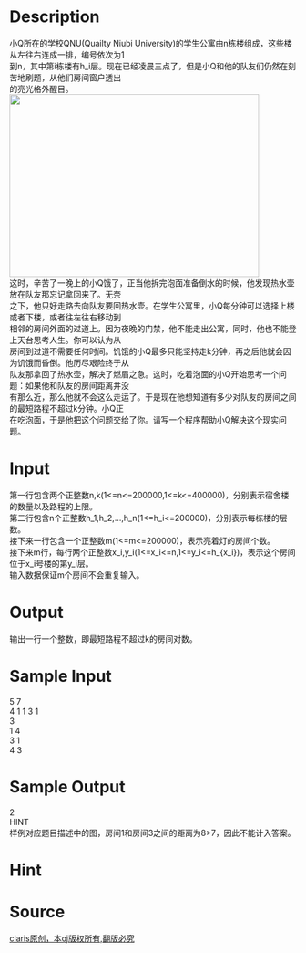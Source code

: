 
# Description

<div class="content"><div>小Q所在的学校QNU(Quailty Niubi University)的学生公寓由n栋楼组成，这些楼从左往右连成一排，编号依次为1</div>
<div>到n，其中第i栋楼有h_i层。现在已经凌晨三点了，但是小Q和他的队友们仍然在刻苦地刷题，从他们房间窗户透出</div>
<div>的亮光格外醒目。</div>
<div><img src="source/bzoj/4979/img/aHR0cHM6Ly9seWRzeS5jb20vSnVkZ2VPbmxpbmUvdXBsb2FkLzIwMTcwOC9waWMucG5n.png" width="438" height="320" alt=""/></div>
<div>这时，辛苦了一晚上的小Q饿了，正当他拆完泡面准备倒水的时候，他发现热水壶放在队友那忘记拿回来了。无奈</div>
<div>之下，他只好走路去向队友要回热水壶。在学生公寓里，小Q每分钟可以选择上楼或者下楼，或者往左往右移动到</div>
<div>相邻的房间外面的过道上。因为夜晚的门禁，他不能走出公寓，同时，他也不能登上天台思考人生。你可以认为从</div>
<div>房间到过道不需要任何时间。饥饿的小Q最多只能坚持走k分钟，再之后他就会因为饥饿而昏倒。他历尽艰险终于从</div>
<div>队友那拿回了热水壶，解决了燃眉之急。这时，吃着泡面的小Q开始思考一个问题：如果他和队友的房间距离并没</div>
<div>有那么近，那么他就不会这么走运了。于是现在他想知道有多少对队友的房间之间的最短路程不超过k分钟。小Q正</div>
<div>在吃泡面，于是他把这个问题交给了你。请写一个程序帮助小Q解决这个现实问题。</div></div>

# Input

<div class="content"><div>第一行包含两个正整数n,k(1&lt;=n&lt;=200000,1&lt;=k&lt;=400000)，分别表示宿舍楼的数量以及路程的上限。</div>
<div>第二行包含n个正整数h_1,h_2,...,h_n(1&lt;=h_i&lt;=200000)，分别表示每栋楼的层数。</div>
<div>接下来一行包含一个正整数m(1&lt;=m&lt;=200000)，表示亮着灯的房间个数。</div>
<div>接下来m行，每行两个正整数x_i,y_i(1&lt;=x_i&lt;=n,1&lt;=y_i&lt;=h_{x_i})，表示这个房间位于x_i号楼的第y_i层。</div>
<div>输入数据保证m个房间不会重复输入。</div></div>

# Output

<div class="content"><p>输出一行一个整数，即最短路程不超过k的房间对数。</p></div>

# Sample Input

<div class="content"><span class="sampledata">5 7<br/>
4 1 1 3 1<br/>
3<br/>
1 4<br/>
3 1<br/>
4 3</span></div>

# Sample Output

<div class="content"><span class="sampledata">2<br/>
HINT<br/>
样例对应题目描述中的图，房间1和房间3之间的距离为8&gt;7，因此不能计入答案。<br/>
</span></div>

# Hint

<div class="content"><p></p></div>

# Source

<div class="content"><p><a href="problemset.php?search=claris原创，本oj版权所有,翻版必究">claris原创，本oj版权所有,翻版必究</a></p></div>

